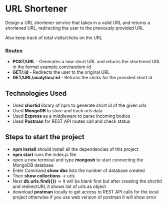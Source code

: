 # URL Shortener

Design a URL shortener service that takes in a valid URL and returns a shortened URL, redirecting the user to the previously provided URL

Also keep track of total visits/clicks on the URL

### Routes

* **POST/URL** - Generates a new short URL and returns the shortened URL in the format example.com/random-id
* **GET/:id** - Redirects the user to the original URL
* **GET/URL/analytics/:id** - Returns the clicks for the provided short id

## Technologies Used
  * Used **shortid** library of npm to generate short id of the given urls
  * Used **MongoDB** to store and track urls data
  * Used **Express** as a middleware to parse incoming bodies
  * Used **Postman** for REST API routes call and check status

## Steps to start the project
  * **npm install** should install all the dependencies of this project
  * **npm start** runs the index.js file
  * open a new terminal and type **mongosh** to start connecting the MongoDB database
  * Enter Command **show dbs** lists the number of database created
  * Then **show collections** -> urls
  * Next **db.urls.find({})** -> It will be blank first but after creating the shortId and redirectURL it shows list of urls as object
  * download **postman** locally to get access to REST API calls for the local project otherwise if you use web version of postman it will show error


     


